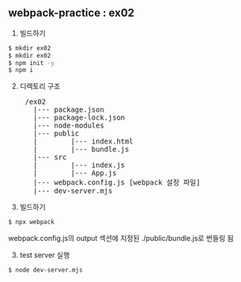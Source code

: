 ## webpack-practice : ex02
1. 빌드하기
```bash
$ mkdir ex02
$ mkdir ex02
$ npm init -y
$ npm i 
```

2. 디렉토리 구조
<pre>
    /ex02
      |--- package.json
      |--- package-lock.json
      |--- node-modules
      |--- public
      |        |--- index.html
      |        |--- bundle.js
      |--- src
      |        |--- index.js
      |        |--- App.js
      |--- webpack.config.js [webpack 설정 파일]
      |--- dev-server.mjs
</pre>

3. 빌드하기
```bash
$ npx webpack
```
webpack.config.js의 output 섹션에 지정된 ./public/bundle.js로 번들링 됨

3. test server 실행
```bash
$ node dev-server.mjs
```